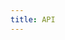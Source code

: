 ```yaml
---
title: API
---
```


<API src='@data-mapping/DataMapping.tsx' exports='["default", "IMappingNodeProps", "IMappingSlotProps"]'></API>
